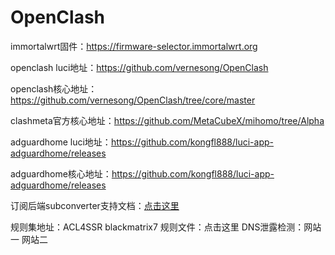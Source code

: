 # OpenClash
immortalwrt固件：https://firmware-selector.immortalwrt.org

openclash luci地址：https://github.com/vernesong/OpenClash

openclash核心地址：https://github.com/vernesong/OpenClash/tree/core/master

clashmeta官方核心地址：https://github.com/MetaCubeX/mihomo/tree/Alpha

adguardhome luci地址：https://github.com/kongfl888/luci-app-adguardhome/releases

adguardhome核心地址：https://github.com/kongfl888/luci-app-adguardhome/releases

订阅后端subconverter支持文档：[点击这里](https://github.com/tindy2013/subconverter/blob/master/README-cn.md)

规则集地址：ACL4SSR    blackmatrix7
规则文件：点击这里
DNS泄露检测：网站一    网站二


